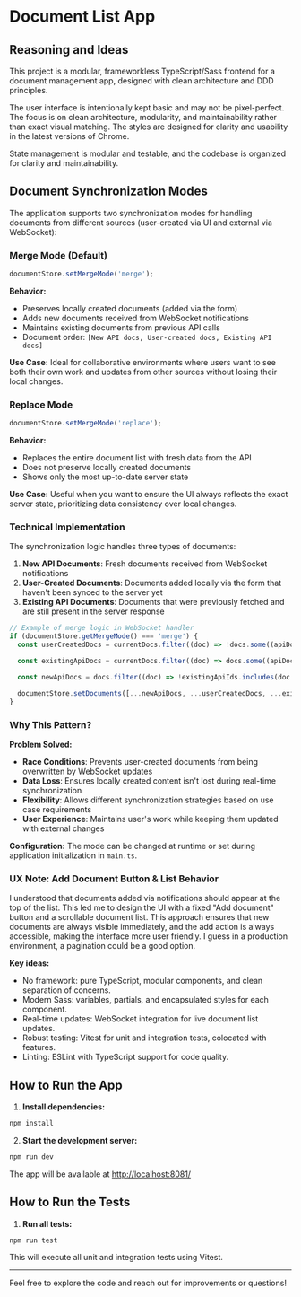 # Document List App

## Reasoning and Ideas

This project is a modular, frameworkless TypeScript/Sass frontend for a document management app, designed with clean architecture and DDD principles.

The user interface is intentionally kept basic and may not be pixel-perfect. The focus is on clean architecture, modularity, and maintainability rather than exact visual matching. The styles are designed for clarity and usability in the latest versions of Chrome.

State management is modular and testable, and the codebase is organized for clarity and maintainability.

## Document Synchronization Modes

The application supports two synchronization modes for handling documents from different sources (user-created via UI and external via WebSocket):

### Merge Mode (Default)

```typescript
documentStore.setMergeMode('merge');
```

**Behavior:**

- Preserves locally created documents (added via the form)
- Adds new documents received from WebSocket notifications
- Maintains existing documents from previous API calls
- Document order: `[New API docs, User-created docs, Existing API docs]`

**Use Case:** Ideal for collaborative environments where users want to see both their own work and updates from other sources without losing their local changes.

### Replace Mode

```typescript
documentStore.setMergeMode('replace');
```

**Behavior:**

- Replaces the entire document list with fresh data from the API
- Does not preserve locally created documents
- Shows only the most up-to-date server state

**Use Case:** Useful when you want to ensure the UI always reflects the exact server state, prioritizing data consistency over local changes.

### Technical Implementation

The synchronization logic handles three types of documents:

1. **New API Documents**: Fresh documents received from WebSocket notifications
2. **User-Created Documents**: Documents added locally via the form that haven't been synced to the server yet
3. **Existing API Documents**: Documents that were previously fetched and are still present in the server response

```typescript
// Example of merge logic in WebSocket handler
if (documentStore.getMergeMode() === 'merge') {
  const userCreatedDocs = currentDocs.filter((doc) => !docs.some((apiDoc) => apiDoc.id === doc.id));

  const existingApiDocs = currentDocs.filter((doc) => docs.some((apiDoc) => apiDoc.id === doc.id));

  const newApiDocs = docs.filter((doc) => !existingApiIds.includes(doc.id));

  documentStore.setDocuments([...newApiDocs, ...userCreatedDocs, ...existingApiDocs]);
}
```

### Why This Pattern?

**Problem Solved:**

- **Race Conditions**: Prevents user-created documents from being overwritten by WebSocket updates
- **Data Loss**: Ensures locally created content isn't lost during real-time synchronization
- **Flexibility**: Allows different synchronization strategies based on use case requirements
- **User Experience**: Maintains user's work while keeping them updated with external changes

**Configuration:**
The mode can be changed at runtime or set during application initialization in `main.ts`.

### UX Note: Add Document Button & List Behavior

I understood that documents added via notifications should appear at the top of the list. This led me to design the UI with a fixed "Add document" button and a scrollable document list. This approach ensures that new documents are always visible immediately, and the add action is always accessible, making the interface more user friendly. I guess in a production environment, a pagination could be a good option.

**Key ideas:**

- No framework: pure TypeScript, modular components, and clean separation of concerns.
- Modern Sass: variables, partials, and encapsulated styles for each component.
- Real-time updates: WebSocket integration for live document list updates.
- Robust testing: Vitest for unit and integration tests, colocated with features.
- Linting: ESLint with TypeScript support for code quality.

## How to Run the App

1. **Install dependencies:**

```sh
npm install
```

2. **Start the development server:**

```sh
npm run dev
```

The app will be available at [http://localhost:8081/](http://localhost:8081/)

## How to Run the Tests

1. **Run all tests:**

```sh
npm run test
```

This will execute all unit and integration tests using Vitest.

---

Feel free to explore the code and reach out for improvements or questions!
